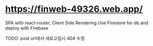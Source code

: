 # https://finweb-49326.web.app/

SPA with react-router, Client Side Rendering
Use Firestore for db and deploy with Firebase

TODO: post url에서 새로고침시 404 수정
